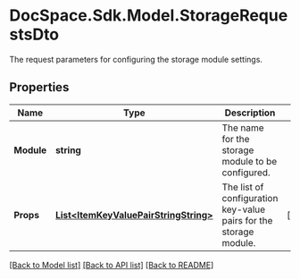 # DocSpace.Sdk.Model.StorageRequestsDto
The request parameters for configuring the storage module settings.

## Properties

Name | Type | Description | Notes
------------ | ------------- | ------------- | -------------
**Module** | **string** | The name for the storage module to be configured. | 
**Props** | [**List&lt;ItemKeyValuePairStringString&gt;**](ItemKeyValuePairStringString.md) | The list of configuration key-value pairs for the storage module. | [optional] 

[[Back to Model list]](../README.md#documentation-for-models) [[Back to API list]](../README.md#documentation-for-api-endpoints) [[Back to README]](../README.md)

